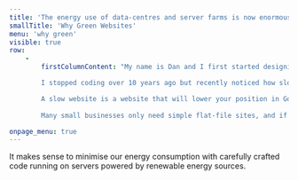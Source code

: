 ```yaml
---
title: 'The energy use of data-centres and server farms is now enormous -  and the carbon load is growing every year'
smallTitle: 'Why Green Websites'
menu: 'why green'
visible: true
row:
    -
        firstColumnContent: "My name is Dan and I first started designing websites in the late 90s. They were tiny lightweight little things - they had to be, we were all on dial-up and data transfer was painfully slow.\n

        I stopped coding over 10 years ago but recently noticed how slow sites were loading even with broadband. A quick check with Google's '[page speed insights](https://developers.google.com/speed/pagespeed/insights/)' showed how many processes and squeezepoints any webpage can have.\n

        A slow website is a website that will lower your position in Google, annoy your customers and, arguably more importantly, is playing a large part in the growth of our carbon emissions. The energy use of the internet shocked me and it became clear that it would be a worthwhile endeavour to try and 'green the internet'\n
        
        Many small businesses only need simple flat-file sites, and if we then power them on servers powered by renewable energy we get a fast, green website that if better for SEO. So it's a classic win-win process. So now I'm coding again."

onpage_menu: true
---
```


 It makes sense to minimise our energy consumption with carefully crafted code running on servers powered by renewable energy sources.